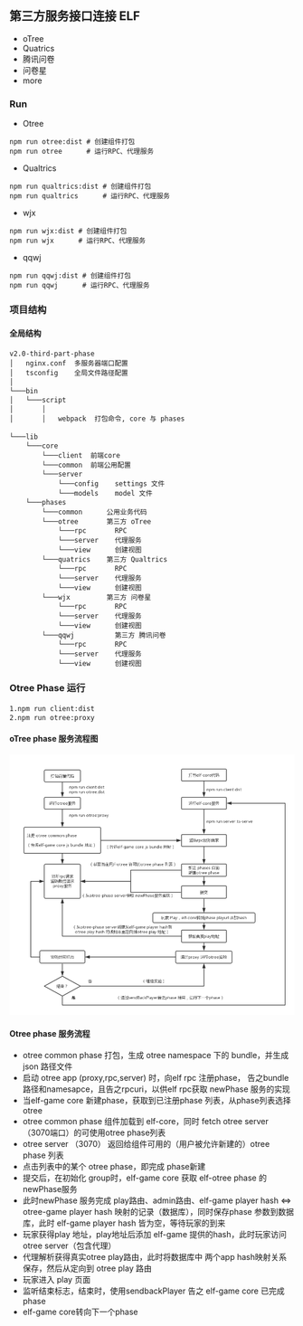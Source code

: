 ## 第三方服务接口连接 ELF

- oTree
- Quatrics
- 腾讯问卷
- 问卷星
- more

### Run

- Otree

```
npm run otree:dist # 创建组件打包
npm run otree      # 运行RPC、代理服务
```

- Qualtrics

```
npm run qualtrics:dist # 创建组件打包
npm run qualtrics      # 运行RPC、代理服务
```

- wjx

```
npm run wjx:dist # 创建组件打包
npm run wjx      # 运行RPC、代理服务
```

- qqwj

```
npm run qqwj:dist # 创建组件打包
npm run qqwj      # 运行RPC、代理服务
```

### 项目结构

#### 全局结构

```
v2.0-third-part-phase
│   nginx.conf  多服务器端口配置
│   tsconfig    全局文件路径配置   
│   
└───bin
│   └───script
│       │   
│       │   webpack  打包命令, core 与 phases

└───lib
    └───core
        └───client  前端core
        └───common  前端公用配置
        └───server
            └───config    settings 文件
            └───models    model 文件
    └───phases
        └───common      公用业务代码
        └───otree       第三方 oTree
            └───rpc       RPC
            └───server    代理服务
            └───view      创建视图
        └───quatrics    第三方 Qualtrics
            └───rpc       RPC
            └───server    代理服务
            └───view      创建视图
        └───wjx         第三方 问卷星
            └───rpc       RPC
            └───server    代理服务
            └───view      创建视图
        └───qqwj          第三方 腾讯问卷
            └───rpc       RPC
            └───server    代理服务
            └───view      创建视图
```

### Otree Phase 运行

```
1.npm run client:dist
2.npm run otree:proxy
```

#### oTree phase 服务流程图

![](./assets/otreePhase.jpg)

#### Otree phase 服务流程

- otree common phase 打包，生成 otree namespace 下的 bundle，并生成 json 路径文件
- 启动 otree app (proxy,rpc,server) 时，向elf rpc 注册phase， 告之bundle路径和namesapce，且告之rpcuri，以供elf rpc获取 newPhase 服务的实现
- 当elf-game core 新建phase，获取到已注册phase 列表，从phase列表选择 otree
- otree common phase 组件加载到 elf-core，同时 fetch otree server（3070端口）的可使用otree phase列表
- otree server （3070） 返回给组件可用的（用户被允许新建的）otree phase 列表
- 点击列表中的某个 otree phase，即完成 phase新建
- 提交后，在初始化 group时，elf-game core 获取 elf-otree phase 的 newPhase服务
- 此时newPhase 服务完成 play路由、admin路由、elf-game player hash <=> otree-game player hash 映射的记录（数据库），同时保存phase 参数到数据库，此时 elf-game player hash 皆为空，等待玩家的到来
- 玩家获得play 地址，play地址后添加 elf-game 提供的hash，此时玩家访问 otree server（包含代理）
- 代理解析获得真实otree play路由，此时将数据库中 两个app hash映射关系保存，然后从定向到 otree play 路由
- 玩家进入 play 页面
- 监听结束标志，结束时，使用sendbackPlayer 告之 elf-game core 已完成phase
- elf-game core转向下一个phase
